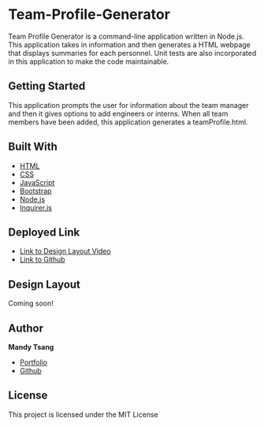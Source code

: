 # Team-Profile-Generator

Team Profile Generator is a command-line application written in Node.js. This application takes in information and then generates a HTML webpage that displays summaries for each personnel. Unit tests are also incorporated in this application to make the code maintainable. 


## Getting Started

This application prompts the user for information about the team manager and then it gives options to add engineers or interns. When all team members have been added, this application generates a teamProfile.html. 

## Built With

- [HTML](https://developer.mozilla.org/en-US/docs/Web/HTML)
- [CSS](https://developer.mozilla.org/en-US/docs/Web/CSS)
- [JavaScript](https://developer.mozilla.org/en-US/docs/Web/JavaScript)
- [Bootstrap](https://getbootstrap.com)
- [Node.js](https://nodejs.org/en/)
- [Inquirer.js](https://www.npmjs.com/package/inquirer)


## Deployed Link

- [Link to Design Layout Video](https://www.youtube.com/watch?v=0OO9zFq7lno)
- [Link to Github](https://github.com/MANDYTSANG007/Team-Profile-Generator)

## Design Layout

Coming soon!


## Author
**Mandy Tsang**

- [Portfolio](https://mandytsang007.github.io/new-portfolio/)
- [Github](https://github.com/MANDYTSANG007)


## License
This project is licensed under the MIT License